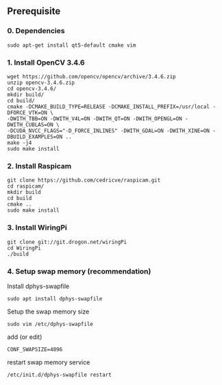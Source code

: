 ## Prerequisite

### 0. Dependencies

```
sudo apt-get install qt5-default cmake vim
```

### 1. Install OpenCV 3.4.6

```
wget https://github.com/opencv/opencv/archive/3.4.6.zip
unzip opencv-3.4.6.zip
cd opencv-3.4.6/
mkdir build/
cd build/
cmake -DCMAKE_BUILD_TYPE=RELEASE -DCMAKE_INSTALL_PREFIX=/usr/local -DFORCE_VTK=ON \
-DWITH_TBB=ON -DWITH_V4L=ON -DWITH_QT=ON -DWITH_OPENGL=ON -DWITH_CUBLAS=ON \
-DCUDA_NVCC_FLAGS="-D_FORCE_INLINES" -DWITH_GDAL=ON -DWITH_XINE=ON -DBUILD_EXAMPLES=ON ..
make -j4
sudo make install
```

### 2. Install Raspicam

```
git clone https://github.com/cedricve/raspicam.git
cd raspicam/
mkdir build
cd build
cmake ..
sudo make install
```

### 3. Install WiringPi

```
git clone git://git.drogon.net/wiringPi
cd WiringPi
./build
```
### 4. Setup swap memory (recommendation)

Install dphys-swapfile

```
sudo apt install dphys-swapfile
```

Setup the swap memory size

```
sudo vim /etc/dphys-swapfile
```

add (or edit)

```
CONF_SWAPSIZE=4096
```

restart swap memory service

```
/etc/init.d/dphys-swapfile restart
```
